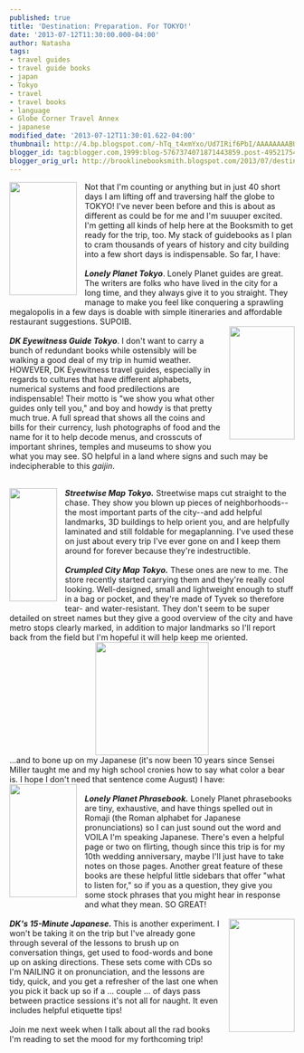 ```yaml
---
published: true
title: 'Destination: Preparation. For TOKYO!'
date: '2013-07-12T11:30:00.000-04:00'
author: Natasha
tags:
- travel guides
- travel guide books
- japan
- Tokyo
- travel
- travel books
- language
- Globe Corner Travel Annex
- japanese
modified_date: '2013-07-12T11:30:01.622-04:00'
thumbnail: http://4.bp.blogspot.com/-hTq_t4xmYxo/Ud7IRif6PbI/AAAAAAAABUk/l8U7nWlLEZk/s72-c/Tokyo_city_guide_-_9th_Edition_Large.png
blogger_id: tag:blogger.com,1999:blog-5767374071871443859.post-4952175456276956459
blogger_orig_url: http://brooklinebooksmith.blogspot.com/2013/07/destination-preparation-for-tokyo.html
---
```


<a href="http://4.bp.blogspot.com/-hTq_t4xmYxo/Ud7IRif6PbI/AAAAAAAABUk/l8U7nWlLEZk/s1600/Tokyo_city_guide_-_9th_Edition_Large.png" imageanchor="1" style="clear: left; float: left; margin-bottom: 1em; margin-right: 1em;"><img border="0" height="200" src="http://4.bp.blogspot.com/-hTq_t4xmYxo/Ud7IRif6PbI/AAAAAAAABUk/l8U7nWlLEZk/s200/Tokyo_city_guide_-_9th_Edition_Large.png" width="119" /></a>Not that I'm counting or anything but in just 40 short days I am lifting off and traversing half the globe to TOKYO! I've never been before and this is about as different as could be for me and I'm suuuper excited. I'm getting all kinds of help here at the Booksmith to get ready for the trip, too. My stack of guidebooks as I plan to cram thousands of years of history and city building into a few short days is indispensable. So far, I have:<br /><br /><b><i>Lonely Planet Tokyo</i></b>. Lonely Planet guides are great. The writers are folks who have lived in the city for a long time, and they always give it to you straight. They manage to make you feel like conquering a sprawling megalopolis in a few days is doable with simple itineraries and affordable restaurant suggestions. SUPOIB.<br /><a href="http://1.bp.blogspot.com/-ATT-2rsANJ0/Ud7M68Unp-I/AAAAAAAABU8/oSZhIaiWuFw/s1600/dk-eyewitness-travel-guide-tokyo.jpg" imageanchor="1" style="clear: right; float: right; margin-bottom: 1em; margin-left: 1em;"><img border="0" height="200" src="http://1.bp.blogspot.com/-ATT-2rsANJ0/Ud7M68Unp-I/AAAAAAAABU8/oSZhIaiWuFw/s200/dk-eyewitness-travel-guide-tokyo.jpg" width="115" /></a><br /><b><i>DK Eyewitness Guide Tokyo</i></b>. I don't want to carry a bunch of redundant books while ostensibly will be walking a good deal of my trip in humid weather. HOWEVER, DK Eyewitness travel guides, especially in regards to cultures that have different alphabets, numerical systems and food predilections are indispensable! Their motto is "we show you what other guides only tell you," and boy and howdy is that pretty much true. A full spread that shows all the coins and bills for their currency, lush photographs of food and the name for it to help decode menus, and crosscuts of important shrines, temples and museums to show you what you may see. SO helpful in a land where signs and such may be indecipherable to this <i>gaijin</i>.<br /><br /><div class="separator" style="clear: both; text-align: center;"><a href="http://1.bp.blogspot.com/-sGeeGA4PMkY/Ud7NAd_DV0I/AAAAAAAABVE/wDGBo2SmQQw/s1600/tokyo-map-c.jpg" imageanchor="1" style="clear: left; float: left; margin-bottom: 1em; margin-right: 1em;"><img border="0" height="200" src="http://1.bp.blogspot.com/-sGeeGA4PMkY/Ud7NAd_DV0I/AAAAAAAABVE/wDGBo2SmQQw/s200/tokyo-map-c.jpg" width="84" /></a></div><b><i>Streetwise Map Tokyo.</i></b> Streetwise maps cut straight to the chase. They show you blown up pieces of neighborhoods--the most important parts of the city--and add helpful landmarks, 3D buildings to help orient you, and are helpfully laminated and still foldable for megaplanning. I've used these on just about every trip I've ever gone on and I keep them around for forever because they're indestructible.<br /><br /><b><i>Crumpled City Map Tokyo.</i></b> These ones are new to me. The store recently started carrying them and they're really cool looking. Well-designed, small and lightweight enough to stuff in a bag or pocket, and they're made of Tyvek so therefore tear- and water-resistant. They don't seem to be super detailed on street names but they give a good overview of the city and have metro stops clearly marked, in addition to major landmarks so I'll report back from the field but I'm hopeful it will help keep me oriented.<br /><div class="separator" style="clear: both; text-align: center;"><a href="http://4.bp.blogspot.com/-egGkLNAV_-8/Ud7MuqEKc2I/AAAAAAAABU0/xU_Xd12CULU/s1600/376753-612x612-1.png" imageanchor="1" style="margin-left: 1em; margin-right: 1em;"><img border="0" height="200" src="http://4.bp.blogspot.com/-egGkLNAV_-8/Ud7MuqEKc2I/AAAAAAAABU0/xU_Xd12CULU/s200/376753-612x612-1.png" width="200" /></a></div>...and to bone up on my Japanese (it's now been 10 years since Sensei Miller taught me and my high school cronies how to say what color a bear is. I hope I don't need that sentence come August) I have:<br /><a href="http://1.bp.blogspot.com/-p1HWBaZIsrg/Ud7Njgehn1I/AAAAAAAABVM/oYroEugm4uw/s1600/5393-Japanese_Phrasebook_Large.png" imageanchor="1" style="clear: left; float: left; margin-bottom: 1em; margin-right: 1em;"><img border="0" height="200" src="http://1.bp.blogspot.com/-p1HWBaZIsrg/Ud7Njgehn1I/AAAAAAAABVM/oYroEugm4uw/s200/5393-Japanese_Phrasebook_Large.png" width="119" /></a><br /><b><i>Lonely Planet Phrasebook.</i></b> Lonely Planet phrasebooks are tiny, exhaustive, and have things spelled out in Romaji (the Roman alphabet for Japanese pronunciations) so I can just sound out the word and VOILA I'm speaking Japanese. There's even a helpful page or two on flirting, though since this trip is for my 10th wedding anniversary, maybe I'll just have to take notes on those pages. Another great feature of these books are these helpful little sidebars that offer "what to listen for," so if you as a question, they give you some stock phrases that you might hear in response and what they mean. SO GREAT!<br /><br /><a href="http://1.bp.blogspot.com/-5E1M5UkpNAg/Ud7NjuDT80I/AAAAAAAABVQ/ZD2okosYVIk/s1600/15min.jpg" imageanchor="1" style="clear: right; float: right; margin-bottom: 1em; margin-left: 1em;"><img border="0" height="200" src="http://1.bp.blogspot.com/-5E1M5UkpNAg/Ud7NjuDT80I/AAAAAAAABVQ/ZD2okosYVIk/s200/15min.jpg" style="cursor: move;" width="116" /></a><b><i>DK's 15-Minute Japanese. </i></b>This is another experiment. I won't be taking it on the trip but I've already gone through several of the lessons to brush up on conversation things, get used to food-words and bone up on asking directions. These sets come with CDs so I'm NAILING it on pronunciation, and the lessons are tidy, quick, and you get a refresher of the last one when you pick it back up so if a ... couple ... of days pass between practice sessions it's not all for naught. It even includes helpful etiquette tips!<br /><br />Join me next week when I talk about all the rad books I'm reading to set the mood for my forthcoming trip!